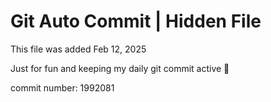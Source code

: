 # Git Auto Commit | Hidden File

This file was added Feb 12, 2025

Just for fun and keeping my daily git commit active 🤪

commit number: 1992081
